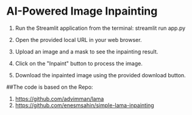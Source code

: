 # AI-Powered Image Inpainting

1. Run the Streamlit application from the terminal: streamlit run app.py

2. Open the provided local URL in your web browser.

3. Upload an image and a mask to see the inpainting result.

4. Click on the "Inpaint" button to process the image.

5. Download the inpainted image using the provided download button.



##The code is based on the Repo:

1. https://github.com/advimman/lama
2.  https://github.com/enesmsahin/simple-lama-inpainting
